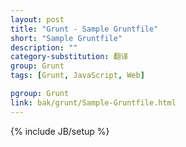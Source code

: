 ```yaml
---
layout: post
title: "Grunt - Sample Gruntfile"
short: "Sample Gruntfile"
description: ""
category-substitution: 翻译
group: Grunt
tags: [Grunt, JavaScript, Web]

pgroup: Grunt
link: bak/grunt/Sample-Gruntfile.html
---
```

{% include JB/setup %}

